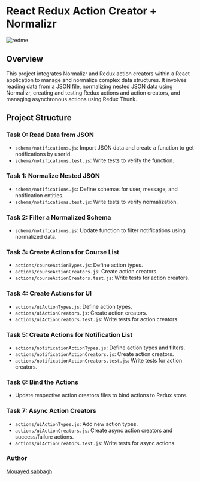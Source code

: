 # React Redux Action Creator + Normalizr

<img src='image/readme.png' title='redme'>


## Overview

This project integrates Normalizr and Redux action creators within a React application to manage and normalize complex data structures. It involves reading data from a JSON file, normalizing nested JSON data using Normalizr, creating and testing Redux actions and action creators, and managing asynchronous actions using Redux Thunk.

## Project Structure

### Task 0: Read Data from JSON
- `schema/notifications.js`: Import JSON data and create a function to get notifications by userId.
- `schema/notifications.test.js`: Write tests to verify the function.

### Task 1: Normalize Nested JSON
- `schema/notifications.js`: Define schemas for user, message, and notification entities.
- `schema/notifications.test.js`: Write tests to verify normalization.

### Task 2: Filter a Normalized Schema
- `schema/notifications.js`: Update function to filter notifications using normalized data.

### Task 3: Create Actions for Course List
- `actions/courseActionTypes.js`: Define action types.
- `actions/courseActionCreators.js`: Create action creators.
- `actions/courseActionCreators.test.js`: Write tests for action creators.

### Task 4: Create Actions for UI
- `actions/uiActionTypes.js`: Define action types.
- `actions/uiActionCreators.js`: Create action creators.
- `actions/uiActionCreators.test.js`: Write tests for action creators.

### Task 5: Create Actions for Notification List
- `actions/notificationActionTypes.js`: Define action types and filters.
- `actions/notificationActionCreators.js`: Create action creators.
- `actions/notificationActionCreators.test.js`: Write tests for action creators.

### Task 6: Bind the Actions
- Update respective action creators files to bind actions to Redux store.

### Task 7: Async Action Creators
- `actions/uiActionTypes.js`: Add new action types.
- `actions/uiActionCreators.js`: Create async action creators and success/failure actions.
- `actions/uiActionCreators.test.js`: Write tests for async actions.

### Author
 [Mouayed sabbagh](https://github.com/MOUAYEDSB)
 